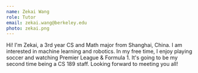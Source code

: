 ```yaml
---
name: Zekai Wang
role: Tutor
email: zekai.wang@berkeley.edu
photo: zekai.png
---
```


Hi! I'm Zekai, a 3rd year CS and Math major from Shanghai, China. I am interested in machine learning and robotics. In my free time, I enjoy playing soccer and watching Premier League & Formula 1. It's going to be my second time being a CS 189 staff. Looking forward to meeting you all!
